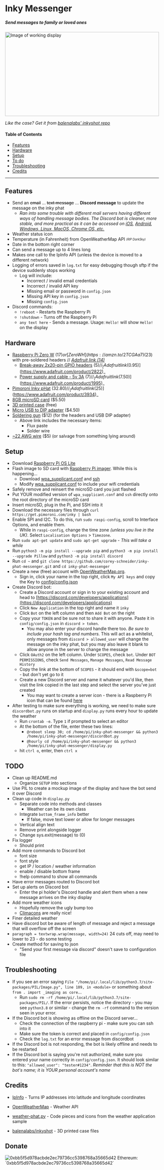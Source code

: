 # Inky Messenger 

##### _Send messages to family or loved ones_

<img src="github-images/display.jpg" alt="Image of working display" width="504px" height="275px">

_Like the case? Get it from [balenalabs' inkyshot repo](https://github.com/balenalabs/inkyshot/tree/master/assets/case-design2-rear-usb/stl)_


#### Table of Contents
  * [Features](#features)
  * [Hardware](#hardware)
  * [Setup](#setup)
  * [To do](#todo)
  * [Troubleshooting](#troubleshooting)
  * [Credits](#credits)

---

## Features
- Send an ~~email~~ ... ~~text message~~ ... **Discord message** to update the message on the inky phat
  - _Ran into some trouble with different mail servers having different ways of handling message bodies. The Discord bot is cleaner, more stable, and more practical as it can be accessed on [iOS](https://apps.apple.com/us/app/discord-talk-chat-hang-out/id985746746), [Android](https://play.google.com/store/apps/details?id=com.discord&hl=en_US&gl=US), [Windows, Linux, MacOS, Chrome OS, etc.](https://discord.com/)_
- Weather status icon
- Temperature (in Fahrenheit) from OpenWeatherMap API  <sub><sup>_(RIP DarkSky)_</sup></sub>
- Date in the bottom right corner
- Can send a message up to 4 lines long
- Makes one call to the IpInfo API (unless the device is moved to a different network)
- Logging of errors saved in `log.txt` for easy debugging though sftp if the device suddenly stops working
  - Log will include:
    - Incorrect / invalid email credentials
    - Incorrect / invalid API key
    - Missing email or password in `config.json`
    - Missing API key in `config.json`
    - Missing `config.json`
- Discord commands:
  - `!reboot` - Restarts the Raspberry Pi
  - `!shutdown` - Turns off the Raspberry Pi
  - `any text here` - Sends a message. Usage: `Hello!` will show `Hello!` on the display

## Hardware
- [Raspberry Pi Zero W](https://amzn.to/3q9JLCk) ($17) or [Zero WH](https://amzn.to/2TCGAa7) ($23) with pre-soldered headers // _[Adafruit link (14)](https://www.adafruit.com/product/3708)_
  - [Break-away 2x20-pin GPIO headers](https://amzn.to/3gt1Mbn) ($5) // _[Adafruit link ($0.95)](https://www.adafruit.com/product/2822)_
  - [Power supply and cable - 5v 3A](https://amzn.to/3iNUnVU) ($7) // _[Adafruit link ($7.50)](https://www.adafruit.com/product/1995)_
- [Pimoroni Inky pHat](https://amzn.to/35AH4jr) ($32.80) // _[Adafruit link ($25)](https://www.adafruit.com/product/3934)_
- [8GB microSD card](https://amzn.to/3wz1ipS) ($5.50)
- [3D printed case](https://github.com/balenalabs/inkyshot/tree/master/assets/case-design2-rear-usb/stl) (free)
- [Micro USB to DIP adapter](https://amzn.to/2S8JT8A) ($4.50)
- [Soldering gun](https://amzn.to/3q0cx8a) ($12) (for the headers and USB DIP adapter)
  - Above link includes the necessary items:
    - Flux paste
    - Solder wire
- [~22 AWG wire](https://amzn.to/3gIcxW6) ($5) (or salvage from something lying around)

## Setup
- Download [Raspberry Pi OS Lite](https://www.raspberrypi.org/software/operating-systems/)
- Flash image to SD card with [Raspberry Pi imager](https://www.raspberrypi.org/software/). While this is happening...
  - Download [wpa_supplicant.conf](wpa_supplicant.conf) and [ssh](ssh)
  - Modify [wpa_supplicant.conf](wpa_supplicant.conf) to include your wifi credentials
- Safely remove and reinsert the microSD card you just flashed
- Put YOUR modified version of `wpa_supplicant.conf` and `ssh` directly onto the root directory of the microSD card
- Insert microSD, plug in the Pi, and SSH into it
- Download the necessary files through `curl https://get.pimoroni.com/inky | bash`
- Enable SPI and I2C. To do this, run `sudo raspi-config`, scroll to Interface Options, and enable them.
  - While in `raspi-config`, change the time zone _(unless you live in the UK)_. Select `Localisation Options` > `Timezone`.
- Run `sudo apt-get update` and `sudo apt-get upgrade` - _This will take a while_
- Run `python3 -m pip install --upgrade pip` and `python3 -m pip install --upgrade Pillow` and `python3 -m pip install discord`
- Run `cd ~` and `git clone https://github.com/corey-schneider/inky-phat-messenger.git` and `cd inky-phat-messenger`
- Create a new (free) account with [OpenWeatherMap.org](https://home.openweathermap.org/users/sign_up).
  - Sign in, click your name in the top right, click `My API keys` and copy the Key to [config/config.json](config/config.json)
- Create Discord bot:
  - Create a Discord account or sign in to your existing account and head to [https://discord.com/developers/applications](https://discord.com/developers/applications)
  - Click `New Application` in the top right and name it `inky`
  - Click `Bot` on the left column and then `Add Bot` on the right
  - Copy your `TOKEN` and be sure not to share it with anyone. Paste it in `config/config.json` in `discord > token`.
    - You may also enter your discord handle there too. _Be sure to include your hash tag and numbers._ This will act as a whitelist, only messages from `discord > allowed_user` will change the message on the inky phat, but you may also leave it blank to allow anyone in the server to change the message
  - Click `OAuth2` on the left column. Under `SCOPES`, check `bot`. Under `BOT PERMISSIONS`, check `Send Messages`, `Manage Messages`, `Read Message History`
  - Copy the link at the bottom of `SCOPES` - it should end with `&scope=bot` - but don't yet go to it
  - Create a new Discord server and name it whatever you'd like, then visit the link copied in the last step and select the server you've just created
    - You may want to create a server icon - there is a Raspberry Pi icon that can be found [here](github-images/rpi-logo.png)
- After testing to make sure everything is working, we need to make sure `discordbot.py` runs on startup and `display.py` runs every hour to update the weather
  - Run `crontab -e`. Type `1` if prompted to select an editor
  - At the bottom of the file, enter these two lines:
    - `@reboot sleep 30; cd /home/pi/inky-phat-messenger && python3 /home/pi/inky-phat-messenger/discordbot.py`
    - `@hourly cd /home/pi/inky-phat-messenger && python3 /home/pi/inky-phat-messenger/display.py`
  - hit `ctrl o`, enter, then `ctrl x`


## TODO
- Clean up README.md
  - Organize `SETUP` into sections
- Use PIL to create a mockup image of the display and have the bot send it over Discord
- Clean up code in `display.py`
  - Separate code into methods and classes
    - Weather can be its own class
  - Integrate `bottom_frame_info` better
    - If false, move text lower or allow for longer messages
  - Vertical align text
  - Remove print alongside logger
  - Change sys.exit(message) to (0)
- Fix logger
  - Should print
- Add more commands to Discord bot
  - font size
  - font style
  - get IP / location / weather information
  - enable / disable bottom frame
  - !help command to show all commands
- Have error messages routed to Discord bot
- Set up alerts on Discord bot
  - Enter the pi holder's Discord handle and alert them when a new message arrives on the inky display
- Add more weather icons
  - Hopefully remove the ugly bump too
  - [Climacons](https://thenounproject.com/adamwhitcroft/collection/climacons/) are really nice!
- Finer detailed weather
- Have discord bot be aware of length of message and reject a message that will overflow off the screen
- `paragraph = textwrap.wrap(message, width=24)` 24 cuts off, may need to lower to 23 - do some testing
- Create method for saving to json
  - "Send your first message via discord" doesn't save to configuration file


## Troubleshooting
- If you see an error saying `File "/home/pi/.local/lib/python3.7/site-packages/PIL/Image.py", line 109, in <module>` or something about `from . import _imaging as core`...
  - Run `sudo rm -rf /home/pi/.local/lib/python3.7/site-packages/PIL/`. If the error persists, notice the directory - you may see `python3.8` or similar - change the `rm -rf` command to the version seen in your error.
- If the Discord bot is showing as offline on the Discord server...
  - Check the connection of the raspberry pi - make sure you can ssh into it
  - Make sure the token is correct and placed in `config/config.json`
  - Check the `log.txt` for an error message from discordbot
- If the Discord bot is not responding, the bot is likely offline and needs to be restarted
- If the Discord bot is saying you're not authorized, make sure you entered your name correctly in `config/config.json`. It should look similar to this: `"allowed_user": "tester#1234"`. _Reminder that this is NOT the bot's name; it is YOUR personal account's name_



## Credits
- [IpInfo] - Turns IP addresses into latitude and longitude coordinates
- [OpenWeatherMap] - Weather API
- [weather-phat.py] - Code pieces and icons from the weather application sample
- [balenalabs/inkyshot] - 3D printed case files


   [weather-phat.py]: <https://github.com/pimoroni/inky/blob/master/examples/phat/weather-phat.py>
   [IpInfo]: <https://ipinfo.io/>
   [OpenWeatherMap]: <https://openweathermap.org/api>
   [balenalabs/inkyshot]: <https://github.com/balenalabs/inkyshot/tree/master/assets/case-design2-rear-usb/stl>


## Donate
<img src="github-images/eth_donate.png" alt="0xbb5f5d978acbde2ec79736cc5398768a35665d42">
Ethereum: `0xbb5f5d978acbde2ec79736cc5398768a35665d42`